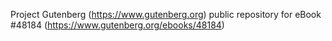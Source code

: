 Project Gutenberg (https://www.gutenberg.org) public repository for eBook #48184 (https://www.gutenberg.org/ebooks/48184)
